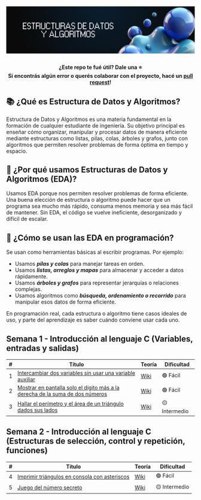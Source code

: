 <h1 align="center">
  <a name="logo"><img src="src/img/eda-banner.png" alt="Estructuras de Datos y Algoritmos" width="750"></a>
</h1>

<h4 align="center">¿Este repo te fué útil? Dale una ⭐
  </br> 
  Si encontrás algún error o querés colaborar con el proyecto, hacé un 
  <a href="https://github.com/cpfiuna/mi-primer-pr">pull request</a>!
</h4>

## 📚 ¿Qué es Estructura de Datos y Algoritmos?
Estructura de Datos y Algoritmos es una materia fundamental en la formación de cualquier estudiante de ingeniería. Su objetivo principal es enseñar cómo organizar, manipular y procesar datos de manera eficiente mediante estructuras como listas, pilas, colas, árboles y grafos, junto con algoritmos que permiten resolver problemas de forma óptima en tiempo y espacio.

## 🤔 ¿Por qué usamos Estructuras de Datos y Algoritmos (EDA)?
Usamos EDA porque nos permiten resolver problemas de forma eficiente. Una buena elección de estructura o algoritmo puede hacer que un programa sea mucho más rápido, consuma menos memoria y sea más fácil de mantener. Sin EDA, el código se vuelve ineficiente, desorganizado y difícil de escalar.

## 🧠 ¿Cómo se usan las EDA en programación?
Se usan como herramientas básicas al escribir programas. Por ejemplo:

- Usamos ***pilas y colas*** para manejar tareas en orden.
- Usamos ***listas, arreglos y mapas*** para almacenar y acceder a datos rápidamente.
- Usamos ***árboles y grafos*** para representar jerarquías o relaciones complejas.
- Usamos algoritmos como ***búsqueda, ordenamiento o recorrido*** para manipular esos datos de forma eficiente.

En programación real, cada estructura o algoritmo tiene casos ideales de uso, y parte del aprendizaje es saber cuándo conviene usar cada uno.

## Semana 1 - Introducción al lenguaje C (Variables, entradas y salidas)

|  #  |  Título  |  Teoría  |  Dificultad                 
|-----|----------|----------|-----------------------------
|1|[Intercambiar dos variables sin usar una variable auxiliar](Semana%201/intercambiar-variable.c) | [Wiki](https://github.com/davidgimenezs/estructuras-de-datos-y-algoritmos/wiki/Ejercicio-001-%E2%80%90-Intercambiar-dos-variables-sin-usar-una-variable-auxiliar) | 🟢 Fácil
|2|[Mostrar en pantalla solo el dígito más a la derecha de la suma de dos números](Semana%201/digito-derecha.c) | [Wiki](https://github.com/davidgimenezs/estructuras-de-datos-y-algoritmos/wiki/Ejercicio-002-%E2%80%90-Mostrar-en-pantalla-solo-el-d%C3%ADgito-m%C3%A1s-a-la-derecha-de-la-suma-de-dos-n%C3%BAmeros) | 🟢 Fácil
|3|[Hallar el perímetro y el área de un triángulo dados sus lados](Semana%201/perimetro-area.c) | [Wiki](https://github.com/davidgimenezs/estructuras-de-datos-y-algoritmos/wiki/Ejercicio-003-%E2%80%90-Hallar-el-per%C3%ADmetro-y-el-%C3%A1rea-de-un-tri%C3%A1ngulo-dados-sus-lados) | 🟡 Intermedio

## Semana 2 - Introducción al lenguaje C (Estructuras de selección, control y repetición, funciones)

|  #  |  Título  |  Teoría  |  Dificultad                 
|-----|----------|----------|-----------------------------
|4|[Imprimir triángulos en consola con asteriscos](Semana%202/imprimir-triangulo.c) | [Wiki](https://github.com/davidgimenezs/estructuras-de-datos-y-algoritmos/wiki/Ejercicio-004-%E2%80%90-Imprimir-triangulos-en-consola-con-asteriscos) | 🟢 Fácil
|5|[Juego del número secreto](Semana%202/numero-secreto.c) | [Wiki](https://github.com/davidgimenezs/estructuras-de-datos-y-algoritmos/wiki/Ejercicio-005-%E2%80%90-Juego-del-numero-secreto) | 🟡 Intermedio